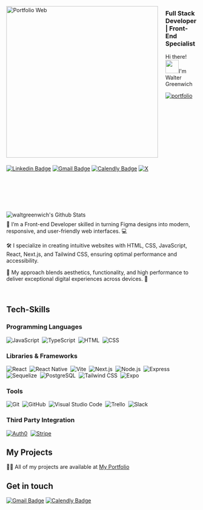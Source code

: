 <a href="https://portafolio-waltergreenwich.netlify.app"><img align="left" src="https://github.com/WaltGreenwich/WaltGreenwich/blob/main/Fondo%20WG.png" alt="Portfolio Web"  style="margin-right:20px; margin-bottom:20px;" width="400px"/></a>
### Full Stack Developer |  Front-End Specialist

<p align="left">Hi there! <img src="https://media.giphy.com/media/hvRJCLFzcasrR4ia7z/giphy.gif" width="35">I'm Walter Greenwich</p>

[![portfolio](https://img.shields.io/badge/portfolio-000?style=for-the-badge&logo=ko-fi&logoColor=white)](https://portafolio-waltergreenwich.netlify.app)

[![Linkedin Badge](https://img.shields.io/badge/-Linkedin-0A66C2?style=flat&logo=Linkedin&logoColor=white&link=https://www.linkedin.com/in/walter-greenwich-link/)](https://www.linkedin.com/in/walter-greenwich-link/) [![Gmail Badge](https://img.shields.io/badge/-Gmail-DD4B39?style=flat&logo=Gmail&logoColor=white)](mailto:waltgreenwich.devsec@gmail.com) [![Calendly Badge](https://img.shields.io/badge/Calendly-006BFF?style=flat&logo=calendly&logoColor=white)](https://calendly.com/walter-greenwich) [![X](https://img.shields.io/badge/-%23000000.svg?style=flat&logo=X&logoColor=white)](https://x.com/GreenwichW
)
</br>
</br>
</br>
</br>
</br>
</br>
<img align="left" style="margin-right:20px;margin-top:20px;" alt="waltgreenwich's Github Stats" src="https://github-readme-stats.vercel.app/api/top-langs/?username=waltgreenwich&layout=compact&hide=jupyter%20notebook&theme=dark&hide_border=true" />

</br>
<p>🚀 I’m a Front-end Developer skilled in turning Figma designs into modern, responsive, and user-friendly web interfaces. 💻

🛠️ I specialize in creating intuitive websites with HTML, CSS, JavaScript, React, Next.js, and Tailwind CSS, ensuring optimal performance and accessibility.

🎨 My approach blends aesthetics, functionality, and high performance to deliver exceptional digital experiences across devices. 📱</p>


</br>


  
 ## Tech-Skills
### Programming Languages
![JavaScript](https://img.shields.io/badge/-JavaScript-05122A?style=flat&logo=javascript)&nbsp;
![TypeScript](https://img.shields.io/badge/-TypeScript-05122A?style=flat&logo=typescript)&nbsp;
![HTML](https://img.shields.io/badge/-HTML-05122A?style=flat&logo=HTML5)&nbsp;
![CSS](https://img.shields.io/badge/-CSS-05122A?style=flat&logo=CSS3&logoColor=1572B6)&nbsp;

### Libraries & Frameworks
![React](https://img.shields.io/badge/-React-05122A?style=flat&logo=react)&nbsp;
![React Native](https://img.shields.io/badge/React_Native-05122A?style=flat&logo=react&logoColor=61DAFB)&nbsp;
![Vite](https://img.shields.io/badge/-Vite-05122A?style=flat&logo=vite&logoColor=FFD62E)&nbsp;
![Next.js](https://img.shields.io/badge/-Next.js-05122A?style=flat&logo=next.js)&nbsp;
![Node.js](https://img.shields.io/badge/-Node.js-05122A?style=flat&logo=node.js)&nbsp;
![Express](https://img.shields.io/badge/-Express-05122A?style=flat&logo=express)&nbsp;
![Sequelize](https://img.shields.io/badge/-Sequelize-05122A?style=flat&logo=sequelize)&nbsp;
![PostgreSQL](https://img.shields.io/badge/-PostgreSQL-05122A?style=flat&logo=postgresql&logoColor=white)&nbsp;
![Tailwind CSS](https://img.shields.io/badge/-Tailwind%20CSS-05122A?style=flat&logo=tailwind-css)&nbsp;
![Expo](https://img.shields.io/badge/Expo-05122A?style=flat&logo=expo&logoColor=white)&nbsp;

### Tools
![Git](https://img.shields.io/badge/-Git-05122A?style=flat&logo=git)&nbsp;
![GitHub](https://img.shields.io/badge/-GitHub-05122A?style=flat&logo=github)&nbsp;
![Visual Studio Code](https://img.shields.io/badge/-Visual%20Studio%20Code-05122A?style=flat&logo=visual-studio-code&logoColor=007ACC)&nbsp;
![Trello](https://img.shields.io/badge/Trello-05122A?style=flat&logo=trello&logoColor=white)&nbsp;
![Slack](https://img.shields.io/badge/Slack-05122A?style=flat&logo=slack&logoColor=white)&nbsp;

### Third Party Integration
[![Auth0](https://img.shields.io/badge/-Auth0-05122A?style=flat&logo=auth0&logoColor=EB5424)](https://auth0.com/)&nbsp;
[![Stripe](https://img.shields.io/badge/Stripe-05122A?style=flat&logo=Stripe&logoColor=white)](https://stripe.com/)&nbsp;

## My Projects
👨‍💻 All of my projects are available at [My Portfolio](https://portafolio-waltergreenwich.netlify.app)

## Get in touch
[![Gmail Badge](https://img.shields.io/badge/-Gmail-DD4B39?style=flat&logo=Gmail&logoColor=white)](mailto:waltgreenwich.devsec@gmail.com)
[![Calendly Badge](https://img.shields.io/badge/Calendly-006BFF?style=flat&logo=calendly&logoColor=white)](https://calendly.com/walter-greenwich)

<!--   <p align="left"> <img src="https://komarev.com/ghpvc/?username=waltgreenwich&label=Profile%20views&color=0e75b6&style=flat" alt="waltgreenwich" /> </p>
<div style="display:grid;align-items:center;justify-content:center">
 <img style="height:100%;width:41%;max-width: 100%" src="https://github-readme-stats.vercel.app/api/top-langs?username=waltgreenwich&show_icons=true&theme=tokyonight&locale=en&layout=compact" alt="waltgreenwich" />
<img style="height:100%;width:49%;max-width: 10%" src="https://github-readme-streak-stats.herokuapp.com/?user=waltgreenwich&theme=dark" alt="waltgreenwich" /></div>  -->
